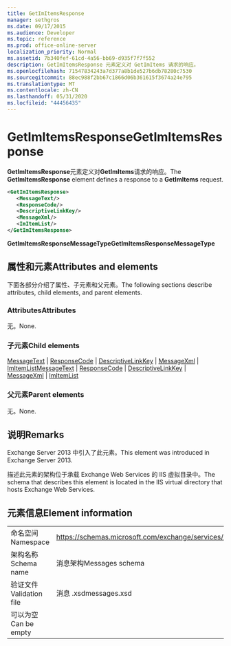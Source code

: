 ```yaml
---
title: GetImItemsResponse
manager: sethgros
ms.date: 09/17/2015
ms.audience: Developer
ms.topic: reference
ms.prod: office-online-server
localization_priority: Normal
ms.assetid: 7b340fef-61cd-4a56-bb69-d935f7f7f552
description: GetImItemsResponse 元素定义对 GetImItems 请求的响应。
ms.openlocfilehash: 71547834243a7d377a8b1de527b6db78280c7530
ms.sourcegitcommit: 88ec988f2bb67c1866d06b361615f3674a24e795
ms.translationtype: MT
ms.contentlocale: zh-CN
ms.lasthandoff: 05/31/2020
ms.locfileid: "44456435"
---
```

# <a name="getimitemsresponse"></a><span data-ttu-id="83d30-103">GetImItemsResponse</span><span class="sxs-lookup"><span data-stu-id="83d30-103">GetImItemsResponse</span></span>

<span data-ttu-id="83d30-104">**GetImItemsResponse**元素定义对**GetImItems**请求的响应。</span><span class="sxs-lookup"><span data-stu-id="83d30-104">The **GetImItemsResponse** element defines a response to a **GetImItems** request.</span></span> 
  
```XML
<GetImItemsResponse>
   <MessageText/>
   <ResponseCode/>
   <DescriptiveLinkKey/>
   <MessageXml/>
   <ImItemList/>
</GetImItemsResponse>
```

 <span data-ttu-id="83d30-105">**GetImItemsResponseMessageType**</span><span class="sxs-lookup"><span data-stu-id="83d30-105">**GetImItemsResponseMessageType**</span></span>
## <a name="attributes-and-elements"></a><span data-ttu-id="83d30-106">属性和元素</span><span class="sxs-lookup"><span data-stu-id="83d30-106">Attributes and elements</span></span>

<span data-ttu-id="83d30-107">下面各部分介绍了属性、子元素和父元素。</span><span class="sxs-lookup"><span data-stu-id="83d30-107">The following sections describe attributes, child elements, and parent elements.</span></span>
  
### <a name="attributes"></a><span data-ttu-id="83d30-108">Attributes</span><span class="sxs-lookup"><span data-stu-id="83d30-108">Attributes</span></span>

<span data-ttu-id="83d30-109">无。</span><span class="sxs-lookup"><span data-stu-id="83d30-109">None.</span></span>
  
### <a name="child-elements"></a><span data-ttu-id="83d30-110">子元素</span><span class="sxs-lookup"><span data-stu-id="83d30-110">Child elements</span></span>

<span data-ttu-id="83d30-111">[MessageText](messagetext.md)  | [ResponseCode](responsecode.md)  | [DescriptiveLinkKey](descriptivelinkkey.md)  | [MessageXml](messagexml.md)  | [ImItemList](imitemlist.md)</span><span class="sxs-lookup"><span data-stu-id="83d30-111">[MessageText](messagetext.md) | [ResponseCode](responsecode.md) | [DescriptiveLinkKey](descriptivelinkkey.md) | [MessageXml](messagexml.md) | [ImItemList](imitemlist.md)</span></span>
  
### <a name="parent-elements"></a><span data-ttu-id="83d30-112">父元素</span><span class="sxs-lookup"><span data-stu-id="83d30-112">Parent elements</span></span>

<span data-ttu-id="83d30-113">无。</span><span class="sxs-lookup"><span data-stu-id="83d30-113">None.</span></span>
  
## <a name="remarks"></a><span data-ttu-id="83d30-114">说明</span><span class="sxs-lookup"><span data-stu-id="83d30-114">Remarks</span></span>

<span data-ttu-id="83d30-115">Exchange Server 2013 中引入了此元素。</span><span class="sxs-lookup"><span data-stu-id="83d30-115">This element was introduced in Exchange Server 2013.</span></span>
  
<span data-ttu-id="83d30-116">描述此元素的架构位于承载 Exchange Web Services 的 IIS 虚拟目录中。</span><span class="sxs-lookup"><span data-stu-id="83d30-116">The schema that describes this element is located in the IIS virtual directory that hosts Exchange Web Services.</span></span>
  
## <a name="element-information"></a><span data-ttu-id="83d30-117">元素信息</span><span class="sxs-lookup"><span data-stu-id="83d30-117">Element information</span></span>

|||
|:-----|:-----|
|<span data-ttu-id="83d30-118">命名空间</span><span class="sxs-lookup"><span data-stu-id="83d30-118">Namespace</span></span>  <br/> |https://schemas.microsoft.com/exchange/services/2006/messages  <br/> |
|<span data-ttu-id="83d30-119">架构名称</span><span class="sxs-lookup"><span data-stu-id="83d30-119">Schema name</span></span>  <br/> |<span data-ttu-id="83d30-120">消息架构</span><span class="sxs-lookup"><span data-stu-id="83d30-120">Messages schema</span></span>  <br/> |
|<span data-ttu-id="83d30-121">验证文件</span><span class="sxs-lookup"><span data-stu-id="83d30-121">Validation file</span></span>  <br/> |<span data-ttu-id="83d30-122">消息 .xsd</span><span class="sxs-lookup"><span data-stu-id="83d30-122">messages.xsd</span></span>  <br/> |
|<span data-ttu-id="83d30-123">可以为空</span><span class="sxs-lookup"><span data-stu-id="83d30-123">Can be empty</span></span>  <br/> ||
   

